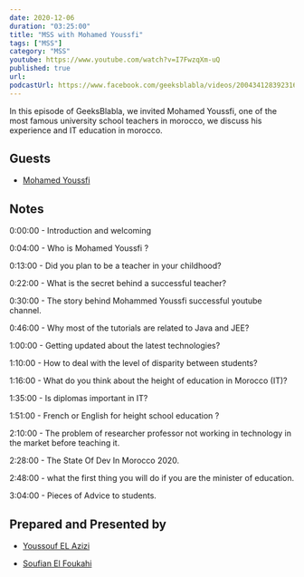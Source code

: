 ```yaml
---
date: 2020-12-06
duration: "03:25:00"
title: "MSS with Mohamed Youssfi"
tags: ["MSS"]
category: "MSS"
youtube: https://www.youtube.com/watch?v=I7FwzqXm-uQ
published: true
url:
podcastUrl: https://www.facebook.com/geeksblabla/videos/200434128392316
---
```


In this episode of GeeksBlabla, we invited Mohamed Youssfi, one of the most famous university school teachers in morocco, we discuss his experience and IT education in morocco.

## Guests

- [Mohamed Youssfi](https://www.facebook.com/mohamed.youssfi.9)

## Notes

0:00:00 - Introduction and welcoming

0:04:00 - Who is Mohamed Youssfi ?

0:13:00 - Did you plan to be a teacher in your childhood?

0:22:00 - What is the secret behind a successful teacher?

0:30:00 - The story behind Mohammed Youssfi successful youtube channel.

0:46:00 - Why most of the tutorials are related to Java and JEE?

1:00:00 - Getting updated about the latest technologies?

1:10:00 - How to deal with the level of disparity between students?

1:16:00 - What do you think about the height of education in Morocco (IT)?

1:35:00 - Is diplomas important in IT?

1:51:00 - French or English for height school education ?

2:10:00 - The problem of researcher professor not working in technology in the market before teaching it.

2:28:00 - The State Of Dev In Morocco 2020.

2:48:00 - what the first thing you will do if you are the minister of education.

3:04:00 - Pieces of Advice to students.

## Prepared and Presented by

- [Youssouf EL Azizi](https://elazizi.com/)

- [Soufian El Foukahi](https://twitter.com/soufianelf/)
